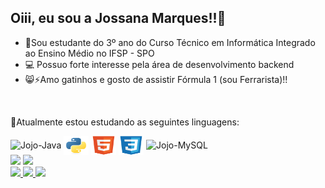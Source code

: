 ## Oiii, eu sou a Jossana Marques!!👋

- 📘Sou estudante do 3º ano do Curso Técnico em Informática Integrado ao Ensino Médio no IFSP - SPO
- 💻 Possuo forte interesse pela área de desenvolvimento backend
- 😸⚡Amo gatinhos e gosto de assistir Fórmula 1 (sou Ferrarista)!!

<!--ícones das linguagens-->
<div style="display: inline_block"><br>
  <p>🌱Atualmente estou estudando as seguintes linguagens:</p>
  <img align="center" alt="Jojo-Java" height="35" width="40" src="https://cdn.jsdelivr.net/gh/devicons/devicon@latest/icons/java/java-original.svg">
  <img align="center" alt="Jojo-Python" height="30" width="40" src="https://raw.githubusercontent.com/devicons/devicon/master/icons/python/python-original.svg">
  <img align="center" alt="Jojo-HTML" height="30" width="40" src="https://raw.githubusercontent.com/devicons/devicon/master/icons/html5/html5-original.svg">
  <img align="center" alt="Jojo-CSS" height="30" width="40" src="https://raw.githubusercontent.com/devicons/devicon/master/icons/css3/css3-original.svg">
  <img align="center" alt="Jojo-MySQL" height="70" width="60" src="https://cdn.jsdelivr.net/gh/devicons/devicon@latest/icons/mysql/mysql-original-wordmark.svg"> 

<!--estatísticas e linguagens mais usadas-->
<div>
 <img heigth="180cm" src="https://github-readme-stats.vercel.app/api?username=JojoMarques&theme=radical">
<img heigth="180cm" src="https://github-readme-stats.vercel.app/api/top-langs/?username=JojoMarques&theme=radical&layout=compact">
</div>

<!--informações de contato-->
<footer>
<div>
  <a href="https://www.linkedin.com/in/jossana-marques/" target="_blank"> <img src="https://img.shields.io/badge/LinkedIn-0077B5?style=for-the-badge&logo=linkedin&logoColor=white" target="_blank">
    <a href="mailto:jossanatavarerm@gmail.com" target="_blank"> <img src="https://img.shields.io/badge/Gmail-333333?style=for-the-badge&logo=gmail&logoColor=red" target="_blank">
     <a href="https://instagram.com/tmarques_jo" target="_blank"> <img src="https://img.shields.io/badge/-Instagram-%23E4405F?style=for-the-badge&logo=instagram&logoColor=white" target="_blank">
</div>
</footer>
